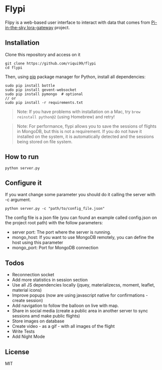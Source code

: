 # Flypi


Flipy is a web-based user interface to interact with data that comes from [Pi-in-the-sky lora-gateway](https://github.com/PiInTheSky/lora-gateway) project.


## Installation

Clone this repository and access on it
```
git clone https://github.com/riqui99/flypi
cd flypi
```

Then, using [pip](https://pip.pypa.io/en/stable/installing/) package manager for Python, install all dependencies:

```
sudo pip install bottle
sudo pip install gevent-websocket
sudo pip install pymongo  # optional
// or
sudo pip install -r requirements.txt
```

>Note: If you have problems with installation on a Mac, try `brew reinstall python@2` (using Homebrew) and retry!

>Note: For performance, flypi allows you to save the sessions of flights in MongoDB, but this is not a requirement. If you do not have it installed on the system, it is automatically detected and the sessions being stored on file system.


## How to run

`python server.py`


## Configure it
If you want change some parameter you should do it calling the server with -c argument.

`python server.py -c "path/to/config_file.json"`

The config file is a json file (you can found an example called config.json on the project root path) with the follow parameters:
  - server port: The port where the server is running.
  - mongo_host: If you want to use MongoDB remotely, you can define the host using this parameter
  - mongo_port: Port for MongoDB connection

## Todos

 - Reconnection socket
 - Add more statistics in session section
 - Use all JS dependencies locally (jquey, materializecss, moment, leaflet, material icons)
 - Improve popups (now are using javascript native for confirmations - create session)
 - Add navigation to follow the balloon on live with map.
 - Share in social media (create a public area in another server to sync sessions amd make public flights)
 - Store images on database
 - Create video - as a gif - with all images of the flight
 - Write Tests
 - Add Night Mode

License
----

MIT